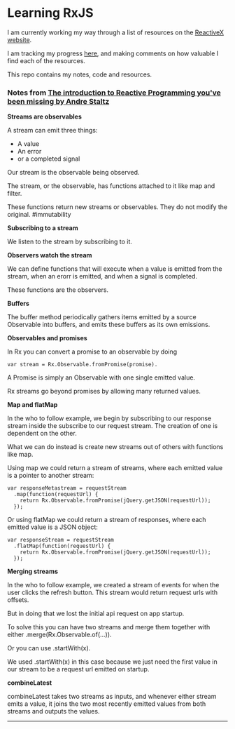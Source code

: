 # Learning RxJS

I am currently working my way through a list of resources on the [ReactiveX website][2].

I am tracking my progress [here][3], and making comments on how valuable I find each of the resources.

This repo contains my notes, code and resources.

### Notes from [The introduction to Reactive Programming you've been missing by Andre Staltz][1]

**Streams are observables**

A stream can emit three things:
- A value
- An error
- or a completed signal

Our stream is the observable being observed.

The stream, or the observable, has functions attached to it like map and filter.

These functions return new streams or observables. They do not modify the original. #immutability

**Subscribing to a stream**

We listen to the stream by subscribing to it.

**Observers watch the stream**

We can define functions that will execute when a value is emitted from the stream, when an erorr is emitted, and when a signal is completed.

These functions are the observers.

**Buffers**

The buffer method periodically gathers items emitted by a source Observable into buffers, and emits these buffers as its own emissions.

**Observables and promises**

In Rx you can convert a promise to an observable by doing

```var stream = Rx.Observable.fromPromise(promise).```

A Promise is simply an Observable with one single emitted value.

Rx streams go beyond promises by allowing many returned values.

**Map and flatMap**

In the who to follow example, we begin by subscribing to our response stream inside the subscribe to our request stream. The creation of one is dependent on the other.

What we can do instead is create new streams out of others with functions like map.

Using map we could return a stream of streams, where each emitted value is a pointer to another stream:

```
var responseMetastream = requestStream
  .map(function(requestUrl) {
    return Rx.Observable.fromPromise(jQuery.getJSON(requestUrl));
  });
```

Or using flatMap we could return a stream of responses, where each emitted value is a JSON object:

```
var responseStream = requestStream
  .flatMap(function(requestUrl) {
    return Rx.Observable.fromPromise(jQuery.getJSON(requestUrl));
  });
```

**Merging streams**

In the who to follow example, we created a stream of events for when the user clicks the refresh button. This stream would return request urls with offsets.

But in doing that we lost the initial api request on app startup.

To solve this you can have two streams and merge them together with either .merge(Rx.Observable.of(...)).

Or you can use .startWith(x).

We used .startWith(x) in this case because we just need the first value in our stream to be a request url emitted on startup.

**combineLatest**

combineLatest takes two streams as inputs, and whenever either stream emits a value, it joins the two most recently emitted values from both streams and outputs the values.




[1]: https://gist.github.com/staltz/868e7e9bc2a7b8c1f754

[2]: http://reactivex.io/tutorials.html

[3]: https://docs.google.com/spreadsheets/d/1l4uFkSI15vMgNfXrdAl-QjQ_bHjAkXAKh0Dxsz5qgoA/edit?usp=sharing

---